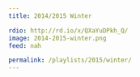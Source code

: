 ```yaml
---
title: 2014/2015 Winter

rdio: http://rd.io/x/QXaYuDPkh_Q/
image: 2014-2015-winter.png
feed: nah

permalink: /playlists/2015/winter/
---
```

